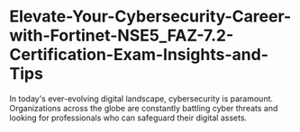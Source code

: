 # Elevate-Your-Cybersecurity-Career-with-Fortinet-NSE5_FAZ-7.2-Certification-Exam-Insights-and-Tips
In today's ever-evolving digital landscape, cybersecurity is paramount. Organizations across the globe are constantly battling cyber threats and looking for professionals who can safeguard their digital assets. 
